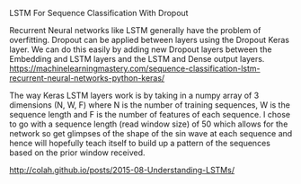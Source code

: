 LSTM For Sequence Classification With Dropout

Recurrent Neural networks like LSTM generally have the problem of overfitting. Dropout can be applied between layers using the Dropout Keras layer. We can do this easily by adding new Dropout layers between the Embedding and LSTM layers and the LSTM and Dense output layers. 
https://machinelearningmastery.com/sequence-classification-lstm-recurrent-neural-networks-python-keras/

The way Keras LSTM layers work is by taking in a numpy array of 3 dimensions (N, W, F) where N is the number of training sequences, W is the sequence length and F is the number of features of each sequence. I chose to go with a sequence length (read window size) of 50 which allows for the network so get glimpses of the shape of the sin wave at each sequence and hence will hopefully teach itself to build up a pattern of the sequences based on the prior window received.

http://colah.github.io/posts/2015-08-Understanding-LSTMs/
